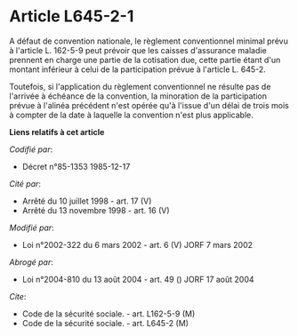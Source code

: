 # Article L645-2-1

A défaut de convention nationale, le règlement conventionnel minimal prévu à l'article L. 162-5-9 peut prévoir que les
caisses d'assurance maladie prennent en charge une partie de la cotisation due, cette partie étant d'un montant inférieur à
celui de la participation prévue à l'article L. 645-2.

Toutefois, si l'application du règlement conventionnel ne résulte pas de l'arrivée à échéance de la convention, la minoration
de la participation prévue à l'alinéa précédent n'est opérée qu'à l'issue d'un délai de trois mois à compter de la date à
laquelle la convention n'est plus applicable.

**Liens relatifs à cet article**

_Codifié par_:

  - Décret n°85-1353 1985-12-17

_Cité par_:

  - Arrêté du 10 juillet 1998 - art. 17 (V)
  - Arrêté du 13 novembre 1998 - art. 16 (V)

_Modifié par_:

  - Loi n°2002-322 du 6 mars 2002 - art. 6 (V) JORF 7 mars 2002

_Abrogé par_:

  - Loi n°2004-810 du 13 août 2004 - art. 49 () JORF 17 août 2004

_Cite_:

  - Code de la sécurité sociale. - art. L162-5-9 (M)
  - Code de la sécurité sociale. - art. L645-2 (M)
